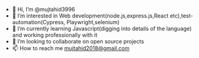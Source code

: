 - 👋 Hi, I’m @mujtahid3996
- 👀 I’m interested in Web development(node.js,express.js,React etc),test-automation(Cypress, Playwright,selenium)
- 🌱 I’m currently learning Javascript(digging into details of the language) and working professionally with it 
- 💞️ I’m looking to collaborate on open source projects
- 📫 How to reach me mujtahid2018@gmail.com

<!---
mujtahid3996/mujtahid3996 is a ✨ special ✨ repository because its `README.md` (this file) appears on your GitHub profile.
You can click the Preview link to take a look at your changes.
--->
